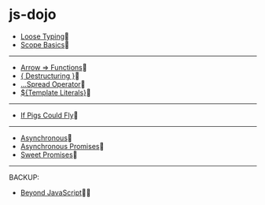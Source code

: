 # js-dojo

* [Loose Typing](https://stackblitz.com/edit/slide-loose-typing)🔹
* [Scope Basics](https://jsitor.com/hhlOKEh-B)🔸
---
* [Arrow => Functions](https://jsitor.com/8-iw0daYL)🔹
* [{ Destructuring }](https://jsitor.com/5nUxZjZWO)🔸
* [...Spread Operator](https://jsitor.com/kAVYv995c)🔹
* [${Template Literals}](https://jsitor.com/vOAIxtVfb)🔸
---
* [If Pigs Could Fly](https://stackblitz.com/edit/slide-if-pigs-could-fly)🔸
---
* [Asynchronous](https://jsitor.com/l0NPpu-oP)🔹
* [Asynchronous Promises](https://jsitor.com/648pIpRLx)🔹
* [Sweet Promises](https://jsitor.com/gLjugth_f)🔹
---
BACKUP:
* [Beyond JavaScript](https://jsitor.com/q3wFqNySs)🔸🔹
